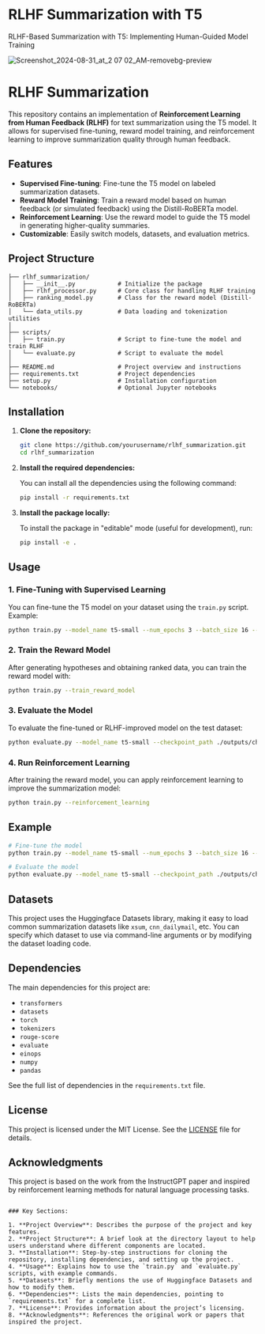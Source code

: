 # RLHF Summarization with T5
RLHF-Based Summarization with T5: Implementing Human-Guided Model Training

![Screenshot_2024-08-31_at_2 07 02_AM-removebg-preview](https://github.com/user-attachments/assets/ecc15f17-6b02-4798-8feb-b0bd24d27532)



# RLHF Summarization

This repository contains an implementation of **Reinforcement Learning from Human Feedback (RLHF)** for text summarization using the T5 model. It allows for supervised fine-tuning, reward model training, and reinforcement learning to improve summarization quality through human feedback.

## Features

- **Supervised Fine-tuning**: Fine-tune the T5 model on labeled summarization datasets.
- **Reward Model Training**: Train a reward model based on human feedback (or simulated feedback) using the Distill-RoBERTa model.
- **Reinforcement Learning**: Use the reward model to guide the T5 model in generating higher-quality summaries.
- **Customizable**: Easily switch models, datasets, and evaluation metrics.

## Project Structure

```
├── rlhf_summarization/
│   ├── __init__.py            # Initialize the package
│   ├── rlhf_processor.py      # Core class for handling RLHF training
│   ├── ranking_model.py       # Class for the reward model (Distill-RoBERTa)
│   └── data_utils.py          # Data loading and tokenization utilities
│
├── scripts/
│   ├── train.py               # Script to fine-tune the model and train RLHF
│   └── evaluate.py            # Script to evaluate the model
│
├── README.md                  # Project overview and instructions
├── requirements.txt           # Project dependencies
├── setup.py                   # Installation configuration
└── notebooks/                 # Optional Jupyter notebooks
```

## Installation

1. **Clone the repository:**

   ```bash
   git clone https://github.com/yourusername/rlhf_summarization.git
   cd rlhf_summarization
   ```

2. **Install the required dependencies:**

   You can install all the dependencies using the following command:

   ```bash
   pip install -r requirements.txt
   ```

3. **Install the package locally:**

   To install the package in "editable" mode (useful for development), run:

   ```bash
   pip install -e .
   ```

## Usage

### 1. Fine-Tuning with Supervised Learning

You can fine-tune the T5 model on your dataset using the `train.py` script. Example:

```bash
python train.py --model_name t5-small --num_epochs 3 --batch_size 16 --dataset_name xsum --output_dir ./outputs
```

### 2. Train the Reward Model

After generating hypotheses and obtaining ranked data, you can train the reward model with:

```bash
python train.py --train_reward_model
```

### 3. Evaluate the Model

To evaluate the fine-tuned or RLHF-improved model on the test dataset:

```bash
python evaluate.py --model_name t5-small --checkpoint_path ./outputs/checkpoint-1000 --output_dir ./eval_outputs
```

### 4. Run Reinforcement Learning

After training the reward model, you can apply reinforcement learning to improve the summarization model:

```bash
python train.py --reinforcement_learning
```

## Example

```bash
# Fine-tune the model
python train.py --model_name t5-small --num_epochs 3 --batch_size 16 --dataset_name xsum --output_dir ./outputs

# Evaluate the model
python evaluate.py --model_name t5-small --checkpoint_path ./outputs/checkpoint-1000 --output_dir ./eval_outputs
```

## Datasets

This project uses the Huggingface Datasets library, making it easy to load common summarization datasets like `xsum`, `cnn_dailymail`, etc. You can specify which dataset to use via command-line arguments or by modifying the dataset loading code.

## Dependencies

The main dependencies for this project are:

- `transformers`
- `datasets`
- `torch`
- `tokenizers`
- `rouge-score`
- `evaluate`
- `einops`
- `numpy`
- `pandas`

See the full list of dependencies in the `requirements.txt` file.

## License

This project is licensed under the MIT License. See the [LICENSE](LICENSE) file for details.

## Acknowledgments

This project is based on the work from the InstructGPT paper and inspired by reinforcement learning methods for natural language processing tasks.
```

### Key Sections:

1. **Project Overview**: Describes the purpose of the project and key features.
2. **Project Structure**: A brief look at the directory layout to help users understand where different components are located.
3. **Installation**: Step-by-step instructions for cloning the repository, installing dependencies, and setting up the project.
4. **Usage**: Explains how to use the `train.py` and `evaluate.py` scripts, with example commands.
5. **Datasets**: Briefly mentions the use of Huggingface Datasets and how to modify them.
6. **Dependencies**: Lists the main dependencies, pointing to `requirements.txt` for a complete list.
7. **License**: Provides information about the project’s licensing.
8. **Acknowledgments**: References the original work or papers that inspired the project.
